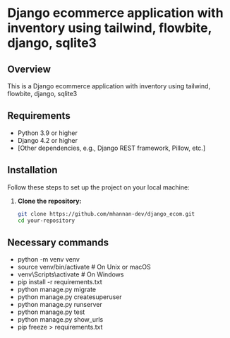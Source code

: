 # Django ecommerce application with inventory using tailwind, flowbite, django, sqlite3

## Overview

This is a Django ecommerce application with inventory using tailwind, flowbite, django, sqlite3

## Requirements

- Python 3.9 or higher
- Django 4.2 or higher
- [Other dependencies, e.g., Django REST framework, Pillow, etc.]

## Installation

Follow these steps to set up the project on your local machine:

1. **Clone the repository:**

   ```bash
   git clone https://github.com/mhannan-dev/django_ecom.git
   cd your-repository

## Necessary commands

- python -m venv venv
- source venv/bin/activate  # On Unix or macOS
- venv\Scripts\activate     # On Windows
- pip install -r requirements.txt
- python manage.py migrate
- python manage.py createsuperuser
- python manage.py runserver
- python manage.py test
- python manage.py show_urls
- pip freeze > requirements.txt

